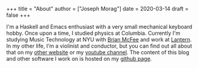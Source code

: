 +++
title = "About"
author = ["Joseph Morag"]
date = 2020-03-14
draft = false
+++

I'm a Haskell and Emacs enthusiast with a very small mechanical keyboard hobby. Once upon a time, I studied physics at Columbia. Currently I'm studying Music Technology at NYU with [Brian McFee](https:www.bmcfee.github.io) and work at [Lantern](https://getlantern.org/en%5FUS/index.html). In my other life, I'm a violinist and conductor, but you can find out all about that on my [other website](https://www.josephmorag.com/) or my [youtube channel](https://www.youtube.com/channel/UCqCd5nmIEU9u62dpq3h4bvg). The content of this blog and other software I work on is hosted on my [github page](https://www.github.com/jmorag).
